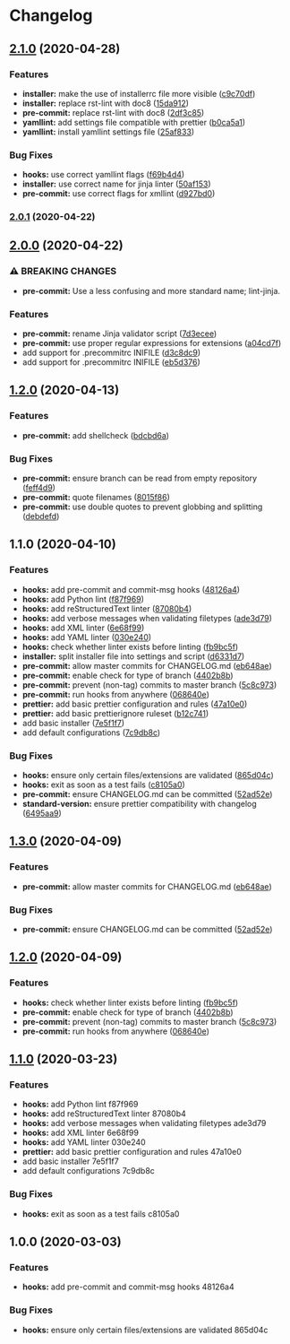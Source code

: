 # Changelog

## [2.1.0](https://github.com/PeterMosmans/git-template/compare/v2.0.1...v2.1.0) (2020-04-28)


### Features

* **installer:** make the use of installerrc file more visible ([c9c70df](https://github.com/PeterMosmans/git-template/commit/c9c70dffedf1776ff5153466140d6a2bbba1c591))
* **installer:** replace rst-lint with doc8 ([15da912](https://github.com/PeterMosmans/git-template/commit/15da91272285dd71284ca231f1c72cc10f596a85))
* **pre-commit:** replace rst-lint with doc8 ([2df3c85](https://github.com/PeterMosmans/git-template/commit/2df3c85ad17f71079b78dbdc1c94b0559f466f2d))
* **yamllint:** add settings file compatible with prettier ([b0ca5a1](https://github.com/PeterMosmans/git-template/commit/b0ca5a15d2e2cd43cbc92f86ccc2ea74031962bd))
* **yamllint:** install yamllint settings file ([25af833](https://github.com/PeterMosmans/git-template/commit/25af833a92572bd54eea041cda0f826e4a159337))


### Bug Fixes

* **hooks:** use correct yamllint flags ([f69b4d4](https://github.com/PeterMosmans/git-template/commit/f69b4d4baf01cb6dccc316b1f39cc3d6381943e6))
* **installer:** use correct name for jinja linter ([50af153](https://github.com/PeterMosmans/git-template/commit/50af1530377f6ce84e6daf914dcbfc11bbc09b8d))
* **pre-commit:** use correct flags for xmllint ([d927bd0](https://github.com/PeterMosmans/git-template/commit/d927bd0100aabd8df981bd54ad44d5b8aea45f80))

### [2.0.1](https://github.com/PeterMosmans/git-template/compare/v2.0.0...v2.0.1) (2020-04-22)

## [2.0.0](https://github.com/PeterMosmans/git-template/compare/v1.2.0...v2.0.0) (2020-04-22)


### ⚠ BREAKING CHANGES

* **pre-commit:** Use a less confusing and more standard name; lint-jinja.

### Features

* **pre-commit:** rename Jinja validator script ([7d3ecee](https://github.com/PeterMosmans/git-template/commit/7d3eceea6b7b2cdbb66b8d9bee41a527c619f46f))
* **pre-commit:** use proper regular expressions for extensions ([a04cd7f](https://github.com/PeterMosmans/git-template/commit/a04cd7f5cbc007aee496438858aee8170b5fa31e))
* add support for .precommitrc INIFILE ([d3c8dc9](https://github.com/PeterMosmans/git-template/commit/d3c8dc9dd0cae9aba700d48748cc0b5ac1674d16))
* add support for .precommitrc INIFILE ([eb5d376](https://github.com/PeterMosmans/git-template/commit/eb5d37676e140ca9ecb1d8a6b4470cd61367670b))

## [1.2.0](https://github.com/PeterMosmans/git-template/compare/v1.1.0...v1.2.0) (2020-04-13)


### Features

* **pre-commit:** add shellcheck ([bdcbd6a](https://github.com/PeterMosmans/git-template/commit/bdcbd6ab629294c1be4f2beb9d5ba58d1da720be))


### Bug Fixes

* **pre-commit:** ensure branch can be read from empty repository ([feff4d9](https://github.com/PeterMosmans/git-template/commit/feff4d96450666f820c98e655f77f88f95a7467c))
* **pre-commit:** quote filenames ([8015f86](https://github.com/PeterMosmans/git-template/commit/8015f86ddd4712e8a7daf249174a79be97a3c605))
* **pre-commit:** use double quotes to prevent globbing and splitting ([debdefd](https://github.com/PeterMosmans/git-template/commit/debdefdb638318fe8f805c457f25e749ca874387))

## 1.1.0 (2020-04-10)


### Features

* **hooks:** add pre-commit and commit-msg hooks ([48126a4](https://github.com/PeterMosmans/git-template/commit/48126a43d849303720fb2620dbd3fc65b77dcaeb))
* **hooks:** add Python lint ([f87f969](https://github.com/PeterMosmans/git-template/commit/f87f9690e2603e49962fa7b0a63fd3a7a0949dfa))
* **hooks:** add reStructuredText linter ([87080b4](https://github.com/PeterMosmans/git-template/commit/87080b4ed50dddab4187252869b0a1b77bd6d7e2))
* **hooks:** add verbose messages when validating filetypes ([ade3d79](https://github.com/PeterMosmans/git-template/commit/ade3d7954bebd42a4c870a51d2ea56e72957c3f0))
* **hooks:** add XML linter ([6e68f99](https://github.com/PeterMosmans/git-template/commit/6e68f99ed63b4b73089be183b735840a52c4a9f4))
* **hooks:** add YAML linter ([030e240](https://github.com/PeterMosmans/git-template/commit/030e2409ebcc0dce5132159fe6f5eb13ec29e297))
* **hooks:** check whether linter exists before linting ([fb9bc5f](https://github.com/PeterMosmans/git-template/commit/fb9bc5f259a9ef1077bf344fde0abfc69c53954c))
* **installer:** split installer file into settings and script ([d6331d7](https://github.com/PeterMosmans/git-template/commit/d6331d768f0b73a5a7643d9b61da5e21f222f759))
* **pre-commit:** allow master commits for CHANGELOG.md ([eb648ae](https://github.com/PeterMosmans/git-template/commit/eb648aeb4f69de9b8e8bff80055da45079dfd987))
* **pre-commit:** enable check for type of branch ([4402b8b](https://github.com/PeterMosmans/git-template/commit/4402b8bcb5e6e5815c59637d927ae159fd669b03))
* **pre-commit:** prevent (non-tag) commits to master branch ([5c8c973](https://github.com/PeterMosmans/git-template/commit/5c8c9738e7e1075c59664c1e576208a2ddd6620f))
* **pre-commit:** run hooks from anywhere ([068640e](https://github.com/PeterMosmans/git-template/commit/068640ea2d3433f5a70436e5ed44f941f7df2987))
* **prettier:** add basic prettier configuration and rules ([47a10e0](https://github.com/PeterMosmans/git-template/commit/47a10e02cac6718f59b2958ca761366a5b60d835))
* **prettier:** add basic prettierignore ruleset ([b12c741](https://github.com/PeterMosmans/git-template/commit/b12c741e3c92599171f81ea3703a7a24bafa5fcc))
* add basic installer ([7e5f1f7](https://github.com/PeterMosmans/git-template/commit/7e5f1f7bf27a91e7b2400d9408ac1fb97dbba421))
* add default configurations ([7c9db8c](https://github.com/PeterMosmans/git-template/commit/7c9db8c63f8739aed1e6555bfcf45c8a32b47afb))


### Bug Fixes

* **hooks:** ensure only certain files/extensions are validated ([865d04c](https://github.com/PeterMosmans/git-template/commit/865d04cb69cd3ee9823d5c334eca22fe6fbb54dd))
* **hooks:** exit as soon as a test fails ([c8105a0](https://github.com/PeterMosmans/git-template/commit/c8105a09d9adaa24daaa8490a6fe1fb9fd3c94e4))
* **pre-commit:** ensure CHANGELOG.md can be committed ([52ad52e](https://github.com/PeterMosmans/git-template/commit/52ad52ec2787de12b78f72ec77696225e2d3a8a7))
* **standard-version:** ensure prettier compatibility with changelog ([6495aa9](https://github.com/PeterMosmans/git-template/commit/6495aa900741d9aee4081e66d32bff2bc0a42517))

## [1.3.0](https://github.com/PeterMosmans/git-template/compare/v1.2.0...v1.3.0) (2020-04-09)


### Features

* **pre-commit:** allow master commits for CHANGELOG.md ([eb648ae](https://github.com/PeterMosmans/git-template/commit/eb648aeb4f69de9b8e8bff80055da45079dfd987))


### Bug Fixes

* **pre-commit:** ensure CHANGELOG.md can be committed ([52ad52e](https://github.com/PeterMosmans/git-template/commit/52ad52ec2787de12b78f72ec77696225e2d3a8a7))

## [1.2.0](https://github.com/PeterMosmans/git-template/compare/v1.1.0...v1.2.0) (2020-04-09)


### Features

* **hooks:** check whether linter exists before linting ([fb9bc5f](https://github.com/PeterMosmans/git-template/commit/fb9bc5f259a9ef1077bf344fde0abfc69c53954c))
* **pre-commit:** enable check for type of branch ([4402b8b](https://github.com/PeterMosmans/git-template/commit/4402b8bcb5e6e5815c59637d927ae159fd669b03))
* **pre-commit:** prevent (non-tag) commits to master branch ([5c8c973](https://github.com/PeterMosmans/git-template/commit/5c8c9738e7e1075c59664c1e576208a2ddd6620f))
* **pre-commit:** run hooks from anywhere ([068640e](https://github.com/PeterMosmans/git-template/commit/068640ea2d3433f5a70436e5ed44f941f7df2987))

## [1.1.0](///compare/v1.0.0...v1.1.0) (2020-03-23)


### Features

* **hooks:** add Python lint f87f969
* **hooks:** add reStructuredText linter 87080b4
* **hooks:** add verbose messages when validating filetypes ade3d79
* **hooks:** add XML linter 6e68f99
* **hooks:** add YAML linter 030e240
* **prettier:** add basic prettier configuration and rules 47a10e0
* add basic installer 7e5f1f7
* add default configurations 7c9db8c


### Bug Fixes

* **hooks:** exit as soon as a test fails c8105a0

## 1.0.0 (2020-03-03)


### Features

* **hooks:** add pre-commit and commit-msg hooks 48126a4


### Bug Fixes

* **hooks:** ensure only certain files/extensions are validated 865d04c
